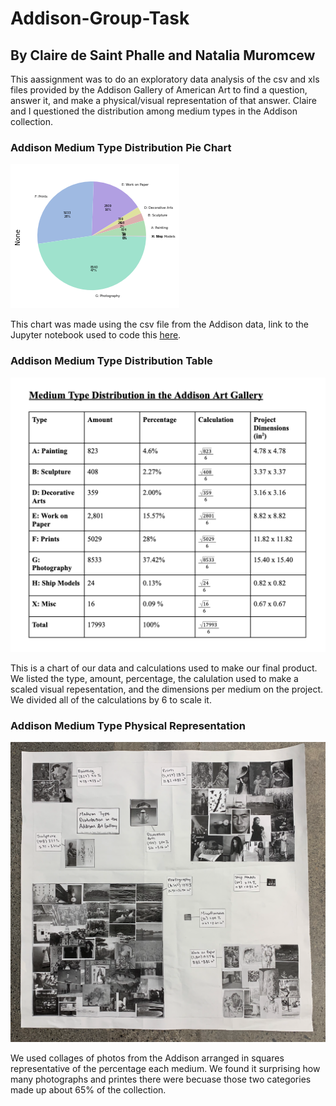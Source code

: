 # Addison-Group-Task 
## By Claire de Saint Phalle and Natalia Muromcew 

This aassignment was to do an exploratory data analysis of the csv and xls files provided by the Addison Gallery of American Art to find a question, answer it, and make a physical/visual representation of that answer. Claire and I questioned the distribution among medium types in the Addison collection.

### Addison Medium Type Distribution Pie Chart

![...](https://github.com/natasha-muromceww/Addison-Group-Task/blob/main/AddisionPieChart.png)

This chart was made using the csv file from the Addison data, link to the Jupyter notebook used to code this [here](https://github.com/natasha-muromceww/Addison-Group-Task/blob/main/Addison%20Data.ipynb). 


### Addison Medium Type Distribution Table

![...](https://github.com/natasha-muromceww/Addison-Group-Task/blob/main/Screen%20Shot%202021-12-15%20at%2011.05.09%20AM.png)

This is a chart of our data and calculations used to make our final product. We listed the type, amount, percentage, the calulation used to make a scaled visual repesentation, and the dimensions per medium on the project. We divided all of the calculations by 6 to scale it.


### Addison Medium Type Physical Representation

![...](https://github.com/natasha-muromceww/Addison-Group-Task/blob/main/Screen%20Shot%202021-12-15%20at%2011.31.51%20AM.png)

We used collages of photos from the Addison arranged in squares representative of the percentage each medium. We found it surprising how many photographs and printes there were becuase those two categories made up about 65% of the collection.


